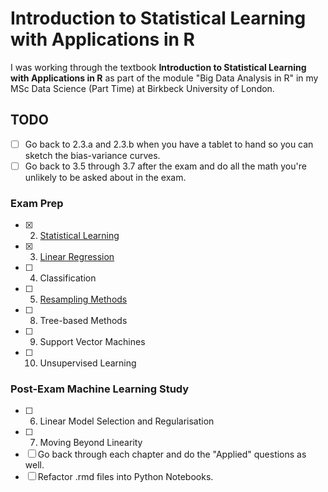 # Introduction to Statistical Learning with Applications in R

I was working through the textbook **Introduction to Statistical Learning with Applications in R** as part of the module "Big Data Analysis in R" in my MSc Data Science (Part Time) at Birkbeck University of London.

## TODO

- [ ] Go back to 2.3.a and 2.3.b when you have a tablet to hand so you can sketch the bias-variance curves.
- [ ] Go back to 3.5 through 3.7 after the exam and do all the math you're unlikely to be asked about in the exam.

### Exam Prep

- [x] 2. [Statistical Learning](02-statistical-learning.Rmd)
- [x] 3. [Linear Regression](03-linear-regression.Rmd)
- [ ] 4. Classification
- [ ] 5. [Resampling Methods](05-resampling-methods.Rmd)
- [ ] 8. Tree-based Methods
- [ ] 9. Support Vector Machines
- [ ] 10. Unsupervised Learning

### Post-Exam Machine Learning Study

- [ ] 6. Linear Model Selection and Regularisation
- [ ] 7. Moving Beyond Linearity
- [ ] Go back through each chapter and do the "Applied" questions as well.
- [ ] Refactor .rmd files into Python Notebooks.
